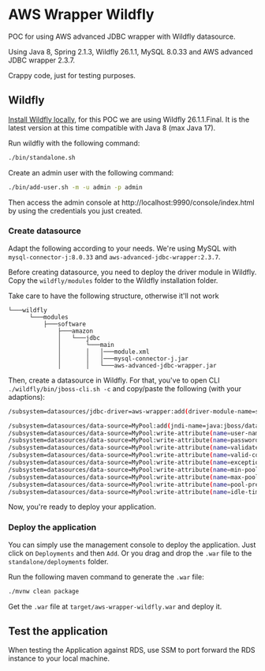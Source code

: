 # AWS Wrapper Wildfly

POC for using AWS advanced JDBC wrapper with Wildfly datasource. 

Using Java 8, Spring 2.1.3, Wildfly 26.1.1, MySQL 8.0.33 and AWS advanced JDBC wrapper 2.3.7.

Crappy code, just for testing purposes.

## Wildfly

[Install Wildfly locally]( https://www.wildfly.org/get-started/), for this POC we are using Wildfly 26.1.1.Final.
It is the latest version at this time compatible with Java 8 (max Java 17).

Run wildfly with the following command:

```bash
./bin/standalone.sh
```

Create an admin user with the following command:

```bash
./bin/add-user.sh -m -u admin -p admin
```

Then access the admin console at http://localhost:9990/console/index.html by using the credentials you just created.

### Create datasource

Adapt the following according to your needs. We're using MySQL with `mysql-connector-j:8.0.33` and `aws-advanced-jdbc-wrapper:2.3.7`.

Before creating datasource, you need to deploy the driver module in Wildfly. Copy the `wildfly/modules` folder to the Wildfly installation folder.

Take care to have the following structure, otherwise it'll not work

```
└───wildfly
      └───modules
          ├───software
              ├───amazon
              │   └───jdbc
              │       └───main
              │       │   │───module.xml
              │       │   │───mysql-connector-j.jar
              │       │   └───aws-advanced-jdbc-wrapper.jar
```

Then, create a datasource in Wildfly. For that, you've to open CLI `./wildfly/bin/jboss-cli.sh -c` and copy/paste the following (with your adaptions):

```bash
/subsystem=datasources/jdbc-driver=aws-wrapper:add(driver-module-name=software.amazon.jdbc,driver-name=aws-wrapper,driver-class-name=software.amazon.jdbc.Driver)

/subsystem=datasources/data-source=MyPool:add(jndi-name=java:jboss/datasources/MyPool, driver-name="aws-wrapper", connection-url="jdbc:aws-wrapper:mysql://localhost:3326/myDb?wrapperLoggerLevel=ALL&wrapperPlugins=readWriteSplitting,failover,efm2")
/subsystem=datasources/data-source=MyPool:write-attribute(name=user-name, value=myUser)
/subsystem=datasources/data-source=MyPool:write-attribute(name=password, value=myPassword)
/subsystem=datasources/data-source=MyPool:write-attribute(name=validate-on-match, value=true)
/subsystem=datasources/data-source=MyPool:write-attribute(name=valid-connection-checker-class-name, value="org.jboss.jca.adapters.jdbc.extensions.mysql.MySQLValidConnectionChecker")
/subsystem=datasources/data-source=MyPool:write-attribute(name=exception-sorter-class-name, value="org.jboss.jca.adapters.jdbc.extensions.mysql.MySQLExceptionSorter")
/subsystem=datasources/data-source=MyPool:write-attribute(name=min-pool-size, value=5)
/subsystem=datasources/data-source=MyPool:write-attribute(name=max-pool-size, value=400)
/subsystem=datasources/data-source=MyPool:write-attribute(name=pool-prefill, value=true)
/subsystem=datasources/data-source=MyPool:write-attribute(name=idle-timeout-minutes, value=30)
```

Now, you're ready to deploy your application.

### Deploy the application

You can simply use the management console to deploy the application. Just click on `Deployments` and then `Add`.
Or you drag and drop the `.war` file to the `standalone/deployments` folder.

Run the following maven command to generate the `.war` file:

```bash
./mvnw clean package
```

Get the `.war` file at `target/aws-wrapper-wildfly.war` and deploy it.

## Test the application

When testing the Application against RDS, use SSM to port forward the RDS instance to your local machine.
